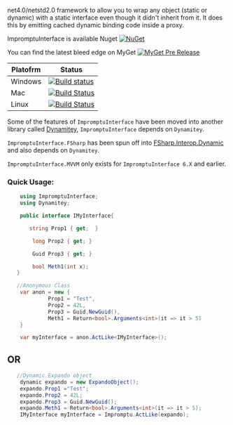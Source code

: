 net4.0/netstd2.0 framework to allow you to wrap any object (static or dynamic) with a static interface even though it didn't inherit from it. It does this by emitting cached dynamic binding code inside a proxy.

ImpromptuInterface is available Nuget [![NuGet](https://img.shields.io/nuget/dt/ImpromptuInterface.svg)](https://www.nuget.org/packages/ImpromptuInterface/)

You can find the latest bleed edge on MyGet [![MyGet Pre Release](https://img.shields.io/myget/dynamitey-ci/vpre/ImpromptuInterface.svg)](https://www.myget.org/feed/dynamitey-ci/package/nuget/ImpromptuInterface)

Platofrm | Status
-------- | ------
Windows | [![Build status](https://ci.appveyor.com/api/projects/status/36mhw90u9d7gmohb/branch/master?svg=true)](https://ci.appveyor.com/project/jbtule/impromptu-interface/branch/master)
Mac     | [![Build Status](https://travis-matrix-badges.herokuapp.com/repos/ekonbenefits/impromptu-interface/branches/master/2)](https://travis-ci.org/ekonbenefits/impromptu-interface)
Linux   | [![Build Status](https://travis-matrix-badges.herokuapp.com/repos/ekonbenefits/impromptu-interface/branches/master/1)](https://travis-ci.org/ekonbenefits/impromptu-interface)
 

Some of the features of `ImpromptuInterface` have been moved into another library called [Dynamitey](https://github.com/ekonbenefits/dynamitey), `ImpromptuInterface` depends on `Dynamitey`.

`ImpromptuInterface.FSharp` has been spun off into [FSharp.Interop.Dynamic](https://github.com/fsprojects/FSharp.Interop.Dynamic) and also depends on `Dynamitey`.

`ImpromptuInterface.MVVM` only exists for `ImpromptuInterface 6.X` and earlier.

### Quick Usage:

```csharp
    using ImpromptuInterface;
    using Dynamitey;

    public interface IMyInterface{

       string Prop1 { get;  }

        long Prop2 { get; }

        Guid Prop3 { get; }

        bool Meth1(int x);
   }

```

```csharp
   //Anonymous Class
    var anon = new {
             Prop1 = "Test",
             Prop2 = 42L,
             Prop3 = Guid.NewGuid(),
             Meth1 = Return<bool>.Arguments<int>(it => it > 5)
    }

    var myInterface = anon.ActLike<IMyInterface>();
```

## OR

```csharp
   //Dynamic Expando object
    dynamic expando = new ExpandoObject();
    expando.Prop1 ="Test";
    expando.Prop2 = 42L;
    expando.Prop3 = Guid.NewGuid();
    expando.Meth1 = Return<bool>.Arguments<int>(it => it > 5);
    IMyInterface myInterface = Impromptu.ActLike(expando);
```
